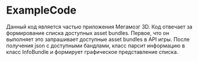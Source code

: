 # ExampleCode
Данный код является частью приложения Мегамозг 3D.
Код отвечает за формирование списка доступных asset bundles.
Первое, что он выполняет это запрашивает доступные asset bundles в API игры.
После получения json с доступными бандлами, класс парсит информацию
в класс InfoBundle и формирует графическое представление списка.   
